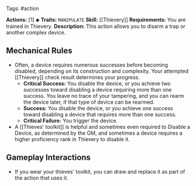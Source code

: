 Tags: #action 

**Actions:** [1] ⬥
**Traits:** `MANIPULATE` 
**Skill:** [[Thievery]]
**Requirements:** You are trained in Thievery.
**Description:** This action allows you to disarm a trap or another complex device. 

## Mechanical Rules

- Often, a device requires numerous successes before becoming disabled, depending on its construction and complexity. Your attempted [[Thievery]] check result determines your progress.  
	- **Critical Success:** You disable the device, or you achieve two successes toward disabling a device requiring more than one success. You leave no trace of your tampering, and you can rearm the device later, if that type of device can be rearmed.  
	- **Success:** You disable the device, or you achieve one success toward disabling a device that requires more than one success.  
	- **Critical Failure:** You trigger the device.
- A [[Thieves' toolkit]] is helpful and sometimes even required to Disable a Device, as determined by the GM, and sometimes a device requires a higher proficiency rank in Thievery to disable it.  
  

## Gameplay Interactions

 - If you wear your thieves' toolkit, you can draw and replace it as part of the action that uses it.
  

